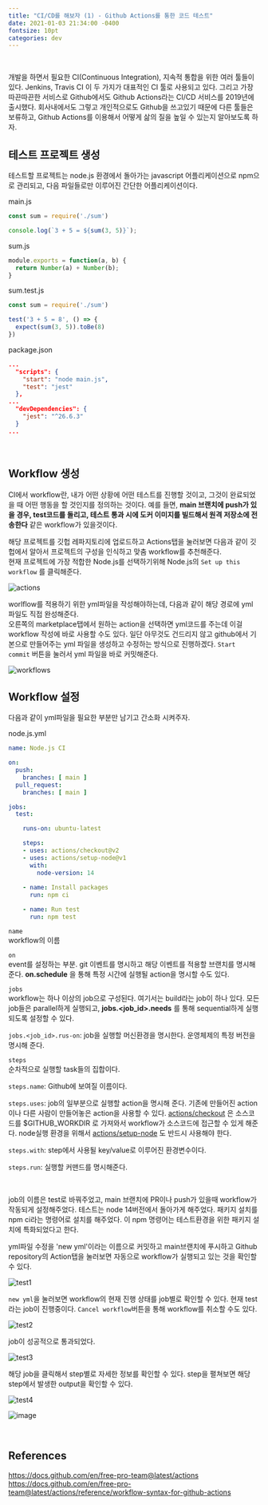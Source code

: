 ```yaml
---
title: "CI/CD를 해보자 (1) - Github Actions를 통한 코드 테스트"
date: 2021-01-03 21:34:00 -0400
fontsize: 10pt
categories: dev
---
```


<br>

개발을 하면서 필요한 CI(Continuous Integration), 지속적 통합을 위한 여러 툴들이 있다. Jenkins, Travis CI 이 두 가지가 대표적인 CI 툴로 사용되고 있다. 그리고 가장 따끈따끈한 서비스로 Github에서도 Github Actions라는 CI/CD 서비스를 2019년에 출시했다. 회사내에서도 그렇고 개인적으로도 Github을 쓰고있기 때문에 다른 툴들은 보류하고, Github Actions를 이용해서 어떻게 삶의 질을 높일 수 있는지 알아보도록 하자.

## 테스트 프로젝트 생성

테스트할 프로젝트는 node.js 환경에서 돌아가는 javascript 어플리케이션으로 npm으로 관리되고, 다음 파일들로만 이루어진 간단한 어플리케이션이다.

main.js
~~~javascript
const sum = require('./sum')

console.log(`3 + 5 = ${sum(3, 5)}`);
~~~

sum.js
~~~javascript
module.exports = function(a, b) {
  return Number(a) + Number(b);
}
~~~

sum.test.js
~~~javascript
const sum = require('./sum')

test('3 + 5 = 8', () => {
  expect(sum(3, 5)).toBe(8)
})
~~~

package.json
~~~json
...
  "scripts": {
    "start": "node main.js",
    "test": "jest"
  },
...
  "devDependencies": {
    "jest": "^26.6.3"
  }
...
~~~
<br>

## Workflow 생성

CI에서 workflow란, 내가 어떤 상황에 어떤 테스트를 진행할 것이고, 그것이 완료되었을 때 어떤 행동을 할 것인지를 정의하는 것이다. 예를 들면, 
__main 브랜치에 push가 있을 경우, test코드를 돌리고, 테스트 통과 시에 도커 이미지를 빌드해서 원격 저장소에 전송한다__ 같은 workflow가 있을것이다.

해당 프로젝트를 깃헙 레파지토리에 업로드하고 Actions탭을 눌러보면 다음과 같이 깃헙에서 알아서 프로젝트의 구성을 인식하고 맞춤 workflow를 추천해준다.   
현재 프로젝트에 가장 적합한 Node.js를 선택하기위해 Node.js의 `Set up this workflow` 를 클릭해준다.  

![actions](https://user-images.githubusercontent.com/50684454/103472893-268c4880-4dd6-11eb-9f1d-7795ff719fc1.png)

worlflow를 적용하기 위한 yml파일을 작성해야하는데, 다음과 같이 해당 경로에 yml 파일도 직접 완성해준다.  
오른쪽의 marketplace탭에서 원하는 action을 선택하면 yml코드를 주는데 이걸 workflow 작성에 바로 사용할 수도 있다. 일단 아무것도 건드리지 않고 github에서 기본으로 만들어주는 yml 파일을 생성하고 수정하는 방식으로 진행하겠다. `Start commit` 버튼을 눌러서 yml 파일을 바로 커밋해준다.  

![workflows](https://user-images.githubusercontent.com/50684454/103472906-3efc6300-4dd6-11eb-99b9-5d59783b76c1.png)
<br>

## Workflow 설정
다음과 같이 yml파일을 필요한 부분만 남기고 간소화 시켜주자.  

node.js.yml
~~~yml
name: Node.js CI

on:
  push:
    branches: [ main ]
  pull_request:
    branches: [ main ]

jobs:
  test:

    runs-on: ubuntu-latest

    steps:
    - uses: actions/checkout@v2
    - uses: actions/setup-node@v1
      with:
        node-version: 14
        
    - name: Install packages
      run: npm ci

    - name: Run test
      run: npm test
~~~

`name`  
workflow의 이름  

`on`  
event를 설정하는 부분. git 이벤트를 명시하고 해당 이벤트를 적용할 브랜치를 명시해 준다. __on.schedule__ 을 통해 특정 시간에 실행될 action을 명시할 수도 있다.  

`jobs`  
workflow는 하나 이상의 job으로 구성된다. 여기서는 build라는 job이 하나 있다. 모든 job들은 parallel하게 실행되고, __jobs.<job_id>.needs__
를 통해 sequential하게 실행되도록 설정할 수 있다.  

`jobs.<job_id>.rus-on`: job을 실행할 머신환경을 명시한다. 운영체제의 특정 버전을 명시해 준다.  

`steps`  
순차적으로 실행할 task들의 집합이다.  

`steps.name`: Github에 보여질 이름이다.  

`steps.uses`: job의 일부분으로 실행할 action을 명시해 준다. 기존에 만들어진 action이나 다른 사람이 만들어놓은 action을 사용할 수 있다. [actions/checkout](https://github.com/actions/checkout) 은 소스코드를 $GITHUB_WORKDIR 로 가져와서 workflow가 소스코드에 접근할 수 있게 해준다. node실행 환경을 위해서 [actions/setup-node](https://github.com/actions/setup-node) 도 반드시 사용해야 한다.  

`steps.with`: step에서 사용될 key/value로 이루어진 환경변수이다.  

`steps.run`: 실행할 커맨드를 명시해준다.  

<br>

job의 이름은 test로 바꿔주었고, main 브랜치에 PR이나 push가 있을때 workflow가 작동되게 설정해주었다. 테스트는 node 14버전에서 돌아가게 해주었다. 패키지 설치를 npm ci라는 명령어로 설치를 해주었다. 이 npm 명령어는 테스트환경을 위한 패키지 설치에 특화되었다고 한다.  

yml파일 수정을 'new yml'이라는 이름으로 커밋하고 main브랜치에 푸시하고 Github repository의 Action탭을 눌러보면 자동으로 workflow가 실행되고 있는 것을 확인할 수 있다.  

![test1](https://user-images.githubusercontent.com/50684454/103474247-5262fa80-4de5-11eb-810a-73367d1acefb.png)

`new yml`을 눌러보면 workflow의 현재 진행 상태를 job별로 확인할 수 있다. 현재 test라는 job이 진행중이다. `Cancel workflow`버튼을 통해 workflow를 취소할 수도 있다.  

![test2](https://user-images.githubusercontent.com/50684454/103474248-54c55480-4de5-11eb-8875-de852f482da1.png)

job이 성공적으로 통과되었다.  

![test3](https://user-images.githubusercontent.com/50684454/103474249-55f68180-4de5-11eb-8036-692b7918a557.png)

해당 job을 클릭해서 step별로 자세한 정보를 확인할 수 있다. step을 펼쳐보면 해당 step에서 발생한 output을 확인할 수 있다.  

![test4](https://user-images.githubusercontent.com/50684454/103474250-5727ae80-4de5-11eb-8a0b-b509cd20d308.png)  

![image](https://user-images.githubusercontent.com/50684454/103474365-6eb36700-4de6-11eb-8d25-b0091f48728f.png)

<br>

## References

<https://docs.github.com/en/free-pro-team@latest/actions>
<https://docs.github.com/en/free-pro-team@latest/actions/reference/workflow-syntax-for-github-actions>